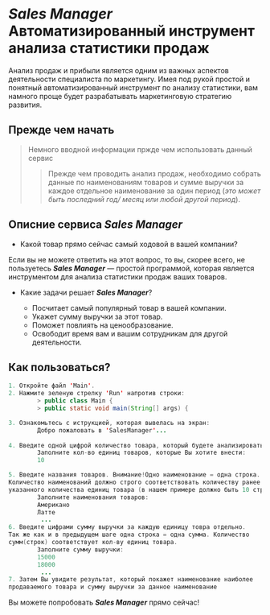 
# _Sales Manager_ Автоматизированный инструмент анализа статистики продаж

Анализ продаж и прибыли является одним из важных аспектов 
деятельности специалиста по маркетингу. Имея под рукой простой и понятный
автоматизированный инструмент по анализу статистики, вам намного 
проще будет разрабатывать маркетинговую стратегию развития.

## Прежде чем начать

> Немного вводной информации пржде чем использовать данный сервис
>
>> Прежде чем проводить анализ продаж, необходимо собрать данные по 
>> наименованиям товаров и сумме выручки за каждое отдельное наименование 
>> за один период (*это может быть последний год/ месяц или любой другой 
>> период*).

## Описние сервиса _Sales Manager_

* Какой товар прямо сейчас самый ходовой в вашей компании?

Если вы не можете ответить на этот вопрос, то вы, скорее всего, 
не пользуетесь **_Sales Manager_** — простой программой, которая 
является инструментом для анализа статистики продаж ваших товаров.

* Какие задачи решает **_Sales Manager_**? 

    - Посчитает самый популярный товар в вашей компании.
    - Укажет сумму выручки за этот товар.
    - Поможет повлиять на ценообразование.
    - Освободит время вам и вашим сотрудникам для другой деятельности.

## Как пользоваться?

```java
1. Откройте файл 'Main'.
2. Нажмите зеленую стрелку 'Run' напротив строки:
        > public class Main {
        > public static void main(String[] args) {

3. Ознакомьтесь с иструкцией, которая вывелась на экран:
        Добро пожаловать в 'SalesManager'...
        
4. Введите одной цифрой количество товара, который будете анализировать:
        Заполните кол-во единиц товаров, которые Вы хотите внести:
        10

5. Введите названия товаров. Внимание!Одно наименование = одна строка.
Количество наименований должно строго соответствовать количеству ранее
указанного количества единиц товара (в нашем примере должно быть 10 строк):
        Заполните наименования товаров:
        Американо 
        Латте
         ...
6. Введите цифрами сумму выручки за каждую единицу товра отдельно.
Так же как и в предыдущем шаге одна строка = одна сумма. Количество 
сумм(строк) соответствует кол-ву единиц товара.
        Заполните сумму выручки:
        15000
        18000
         ...        
7. Затем Вы увидите результат, который покажет наименование наиболее
продаваемого товара и сумму выручки за данное наименование

```

Вы можете попробовать **_Sales Manager_** прямо сейчас!